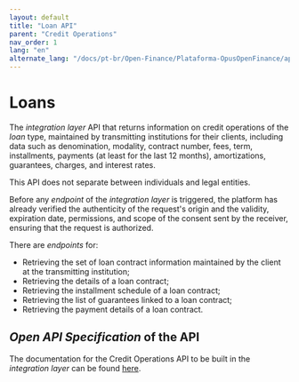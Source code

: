 ```yaml
---
layout: default
title: "Loan API"
parent: "Credit Operations"
nav_order: 1
lang: "en"
alternate_lang: "/docs/pt-br/Open-Finance/Plataforma-OpusOpenFinance/apis/Empréstimo/"
---
```


# Loans

The *integration layer* API that returns information on credit operations of the *loan* type, maintained by transmitting institutions for their clients, including data such as denomination, modality, contract number, fees, term, installments, payments (at least for the last 12 months), amortizations, guarantees, charges, and interest rates.

This API does not separate between individuals and legal entities.

Before any *endpoint* of the *integration layer* is triggered, the platform has already verified the authenticity of the request's origin and the validity, expiration date, permissions, and scope of the consent sent by the receiver, ensuring that the request is authorized.

There are *endpoints* for:

- Retrieving the set of loan contract information maintained by the client at the transmitting institution;
- Retrieving the details of a loan contract;
- Retrieving the installment schedule of a loan contract;
- Retrieving the list of guarantees linked to a loan contract;
- Retrieving the payment details of a loan contract.

## *Open API Specification* of the API

The documentation for the Credit Operations API to be built in the *integration layer* can be found [here][API-Empréstimo].

[API-Empréstimo]: ../../../../swagger-ui/index.html?api=Empréstimo
